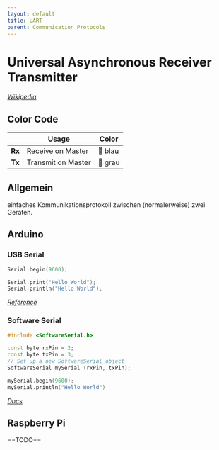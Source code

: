 ```yaml
---
layout: default
title: UART
parent: Communication Protocols
---
```


# Universal Asynchronous Receiver Transmitter

*[Wikipedia](https://de.wikipedia.org/wiki/Universal_Asynchronous_Receiver_Transmitter)*

## Color Code

|     | Usage              | Color |
| ------ | ------------------ | ----- |
| **Rx** | Receive on Master  | 🔵 blau   |
| **Tx** | Transmit on Master | 🔘 grau  |

## Allgemein

einfaches Kommunikationsprotokoll zwischen (normalerweise) zwei Geräten.

## Arduino

### USB Serial

````c++
Serial.begin(9600);

Serial.print("Hello World");
Serial.println("Hello World");
````

*[Reference](https://www.arduino.cc/reference/en/language/functions/communication/serial/)*

### Software Serial

```c++
#include <SoftwareSerial.h>

const byte rxPin = 2;
const byte txPin = 3;
// Set up a new SoftwareSerial object
SoftwareSerial mySerial (rxPin, txPin);

mySerial.begin(9600);
mySerial.println("Hello World")
```

*[Docs](https://docs.arduino.cc/learn/built-in-libraries/software-serial)*

## Raspberry Pi

==TODO==